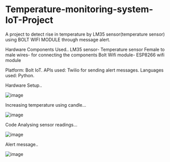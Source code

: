 # Temperature-monitoring-system-IoT-Project
A project to detect rise in temperature by LM35 sensor(temperature sensor) using BOLT WIFI MODULE through message alert.

Hardware Components Used..
LM35 sensor- Temperature sensor
Female to male wires- for connecting the components
Bolt Wifi module- ESP8266 wifi module

Platform: Bolt IoT.
APIs used: Twilio for sending alert messages.
Languages used: Python.

Hardware Setup..

![image](https://user-images.githubusercontent.com/54909120/130232482-cc228d66-af1a-4c35-acb6-a08092763412.png)

Increasing temperature using candle...

![image](https://user-images.githubusercontent.com/54909120/130232771-628a8206-6cbd-4053-b4b2-d56ce332e088.png)

Code Analysing sensor readings...

![image](https://user-images.githubusercontent.com/54909120/130232643-32cf0ef9-9228-474f-b8f0-cf5b15356271.png)

Alert message..

![image](https://user-images.githubusercontent.com/54909120/130232988-32b732b5-8f34-452d-925e-408f65762b6f.png)


